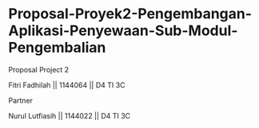 # Proposal-Proyek2-Pengembangan-Aplikasi-Penyewaan-Sub-Modul-Pengembalian

Proposal Project 2

Fitri Fadhilah || 1144064 || D4 TI 3C 

Partner

Nurul Lutfiasih || 1144022 || D4 TI 3C
